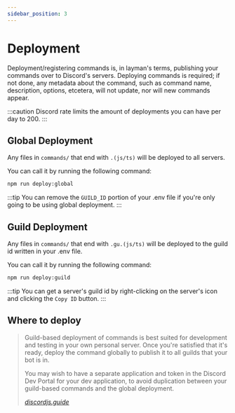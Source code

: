 ```yaml
---
sidebar_position: 3
---
```


# Deployment

Deployment/registering commands is, in layman's terms, publishing your commands over to Discord's servers. Deploying commands is required; if not done, any metadata about the command, such as command name, description, options, etcetera, will not update, nor will new commands appear.

:::caution
Discord rate limits the amount of deployments you can have per day to 200.
:::

## Global Deployment

Any files in `commands/` that end with `.(js/ts)` will be deployed to all servers.

You can call it by running the following command:

```bash
npm run deploy:global
```

:::tip
You can remove the `GUILD_ID` portion of your .env file if you're only going to be using global deployment.
:::

## Guild Deployment

Any files in `commands/` that end with `.gu.(js/ts)` will be deployed to the guild id written in your .env file.

You can call it by running the following command:

```bash
npm run deploy:guild
```

:::tip
You can get a server's guild id by right-clicking on the server's icon and clicking the `Copy ID` button.
:::

## Where to deploy

> Guild-based deployment of commands is best suited for development and testing in your own personal server.
> Once you're satisfied that it's ready, deploy the command globally to publish it to all guilds that your bot
> is in.
>
> You may wish to have a separate application and token in the Discord Dev Portal for your dev application, to
> avoid duplication between your guild-based commands and the global deployment.
>
> _[discordjs.guide](https://discordjs.guide/creating-your-bot/command-deployment.html#where-to-deploy)_
